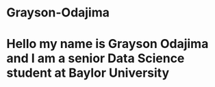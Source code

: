 # Grayson-Odajima
# Hello my name is Grayson Odajima and I am a senior Data Science student at Baylor University
